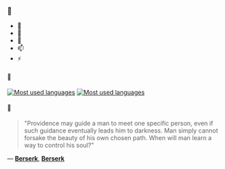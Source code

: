 ### 👋

- 🔭
- 🌱
- 💬
- 📫
- ⚡

#### 🧏

[![Most used languages](https://github-readme-stats-aynah.vercel.app/api/top-langs/?username=aynh&theme=solarized-dark&langs_count=6&layout=compact&hide_title=true)](https://github.com/anuraghazra/github-readme-stats#gh-dark-mode-only)
[![Most used languages](https://github-readme-stats-aynah.vercel.app/api/top-langs/?username=aynh&theme=solarized-light&langs_count=6&layout=compact&hide_title=true)](https://github.com/anuraghazra/github-readme-stats#gh-light-mode-only)

#### 💬

> "Providence may guide a man to meet one specific person, even if such guidance eventually leads him to darkness. Man simply cannot forsake the beauty of his own chosen path. When will man learn a way to control his soul?"

&mdash; [**Berserk**](https://myanimelist.net/character.php?q=Berserk&cat=character), [**Berserk**](https://myanimelist.net/search/all?q=Berserk&cat=all)
